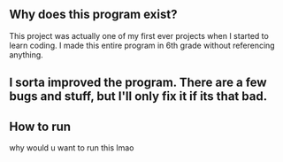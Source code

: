 ## Why does this program exist?

This project was actually one of my first ever projects when I started to learn coding. I made this entire program in 6th grade without referencing anything.

## I sorta improved the program. There are a few bugs and stuff, but I'll only fix it if its that bad.

## How to run

why would u want to run this lmao
